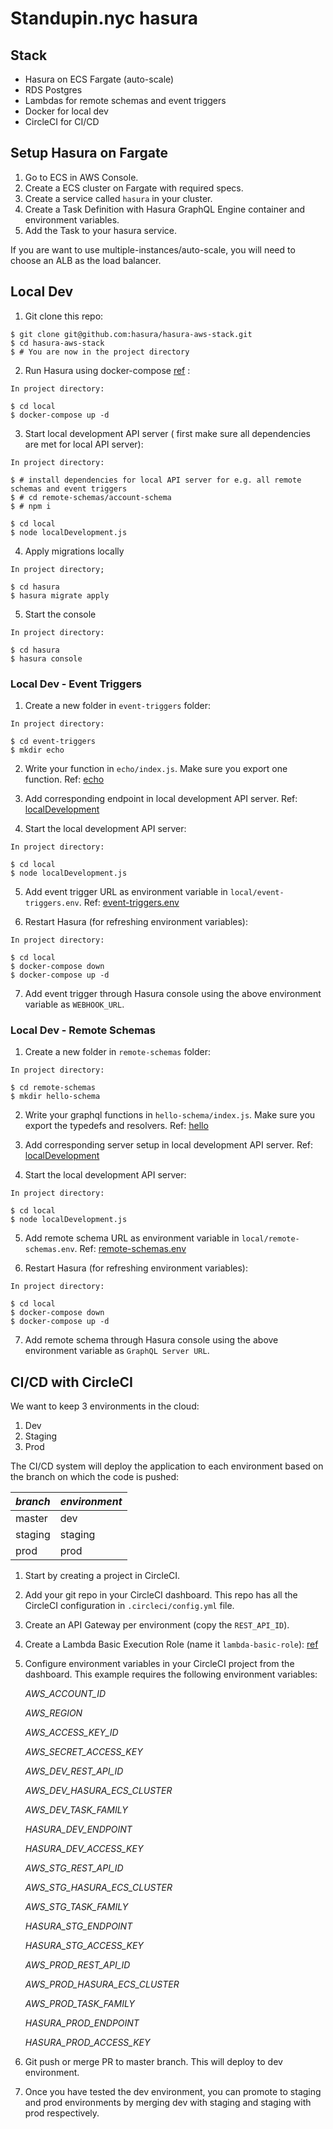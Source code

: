 # Standupin.nyc hasura

## Stack

- Hasura on ECS Fargate (auto-scale)
- RDS Postgres
- Lambdas for remote schemas and event triggers
- Docker for local dev
- CircleCI for CI/CD

## Setup Hasura on Fargate

1. Go to ECS in AWS Console.
2. Create a ECS cluster on Fargate with required specs.
3. Create a service called `hasura` in your cluster.
4. Create a Task Definition with Hasura GraphQL Engine container and environment variables.
5. Add the Task to your hasura service.

If you are want to use multiple-instances/auto-scale, you will need to choose an ALB as the load balancer.

## Local Dev

1. Git clone this repo:

```
$ git clone git@github.com:hasura/hasura-aws-stack.git
$ cd hasura-aws-stack
$ # You are now in the project directory
```

2. Run Hasura using docker-compose [ref](https://github.com/hasura/graphql-engine/tree/master/install-manifests/docker-compose) :

```
In project directory:

$ cd local
$ docker-compose up -d
```

3. Start local development API server ( first make sure all dependencies are met for local API server):

```
In project directory:

$ # install dependencies for local API server for e.g. all remote schemas and event triggers
$ # cd remote-schemas/account-schema
$ # npm i

$ cd local
$ node localDevelopment.js
```

4. Apply migrations locally

```
In project directory;

$ cd hasura
$ hasura migrate apply
```

5. Start the console

```
In project directory:

$ cd hasura
$ hasura console
```

### Local Dev - Event Triggers

1. Create a new folder in `event-triggers` folder:

```
In project directory:

$ cd event-triggers
$ mkdir echo
```

2. Write your function in `echo/index.js`. Make sure you export one function. Ref: [echo](event-triggers/echo/index.js)

3. Add corresponding endpoint in local development API server. Ref: [localDevelopment](local/localDevelopment.js)

4. Start the local development API server:

```
In project directory:

$ cd local
$ node localDevelopment.js
```

5. Add event trigger URL as environment variable in `local/event-triggers.env`. Ref: [event-triggers.env](local/event-triggers.env)

6. Restart Hasura (for refreshing environment variables):

```
In project directory:

$ cd local
$ docker-compose down
$ docker-compose up -d
```

7. Add event trigger through Hasura console using the above environment variable as `WEBHOOK_URL`.

### Local Dev - Remote Schemas

1. Create a new folder in `remote-schemas` folder:

```
In project directory:

$ cd remote-schemas
$ mkdir hello-schema
```

2. Write your graphql functions in `hello-schema/index.js`. Make sure you export the typedefs and resolvers. Ref: [hello](remote-schemas/hello-schema/index.js)

3. Add corresponding server setup in local development API server. Ref: [localDevelopment](local/localDevelopment.js)

4. Start the local development API server:

```
In project directory:

$ cd local
$ node localDevelopment.js
```

5. Add remote schema URL as environment variable in `local/remote-schemas.env`. Ref: [remote-schemas.env](local/remote-schemas.env)

6. Restart Hasura (for refreshing environment variables):

```
In project directory:

$ cd local
$ docker-compose down
$ docker-compose up -d
```

7. Add remote schema through Hasura console using the above environment variable as `GraphQL Server URL`.

## CI/CD with CircleCI

We want to keep 3 environments in the cloud:

1. Dev
2. Staging
3. Prod

The CI/CD system will deploy the application to each environment based on the branch on which the code is pushed:

| _branch_ | _environment_ |
|----------|---------------|
| master   | dev           |
| staging  | staging       |
| prod     | prod          |

1. Start by creating a project in CircleCI.

2. Add your git repo in your CircleCI dashboard. This repo has all the CircleCI configuration in `.circleci/config.yml` file.

3. Create an API Gateway per environment (copy the `REST_API_ID`).

4. Create a Lambda Basic Execution Role (name it `lambda-basic-role`): [ref](https://docs.aws.amazon.com/lambda/latest/dg/lambda-intro-execution-role.html)

5. Configure environment variables in your CircleCI project from the dashboard. This example requires the following environment variables:

    _AWS_ACCOUNT_ID_

    _AWS_REGION_

    _AWS_ACCESS_KEY_ID_

    _AWS_SECRET_ACCESS_KEY_

    _AWS_DEV_REST_API_ID_

    _AWS_DEV_HASURA_ECS_CLUSTER_

    _AWS_DEV_TASK_FAMILY_

    _HASURA_DEV_ENDPOINT_

    _HASURA_DEV_ACCESS_KEY_

    _AWS_STG_REST_API_ID_

    _AWS_STG_HASURA_ECS_CLUSTER_

    _AWS_STG_TASK_FAMILY_

    _HASURA_STG_ENDPOINT_

    _HASURA_STG_ACCESS_KEY_

    _AWS_PROD_REST_API_ID_

    _AWS_PROD_HASURA_ECS_CLUSTER_

    _AWS_PROD_TASK_FAMILY_

    _HASURA_PROD_ENDPOINT_

    _HASURA_PROD_ACCESS_KEY_

6. Git push or merge PR to master branch. This will deploy to dev environment.

7. Once you have tested the dev environment, you can promote to staging and prod environments by merging dev with staging and staging with prod respectively.
